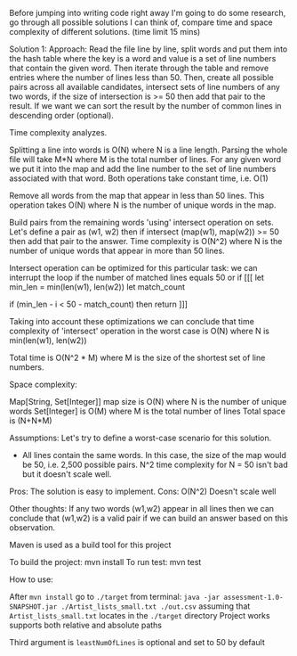 Before jumping into writing code right away I'm going to do some research, go through all possible solutions I can think of, compare time and space complexity of different solutions. (time limit 15 mins)

Solution 1:
Approach:
Read the file line by line, split words and put them into the hash table where the key is a word and value is a  set of line numbers that contain the given word.
Then iterate through the table and remove entries where the number of lines less than 50.
Then, create all possible pairs across all available candidates, intersect sets of line numbers of any two words,
if the size of intersection is >=  50  then add that pair to the result.
If we want we can sort the result by the number of common lines in descending order (optional).

Time complexity analyzes.

Splitting a line into words is O(N) where N  is a line length.
Parsing the whole file will take M*N where M  is the total number of lines.
For any given word we put it into the map and add the line number to the set of line numbers associated with that word. Both operations take constant time, i.e. O(1)

Remove all words from the map that appear in less than 50  lines. This operation takes O(N)  where N  is the number of unique words in the map.

Build pairs from the remaining words 'using' intersect operation on sets.
Let's define a pair as (w1, w2) then if intersect (map(w1), map(w2)) >=  50  then add that pair to the answer.  Time complexity is O(N^2) where  N is the number of unique words that appear in more than 50 lines.

Intersect  operation can be optimized for this particular task: we can interrupt the loop if the number of matched  lines equals 50  or if 
[[[
let min_len = min(len(w1), len(w2))
let match_count

if (min_len - i < 50  - match_count) then return
]]]

Taking into account these optimizations we can conclude that time complexity of 'intersect' operation in the worst  case  is  O(N)  where N is min(len(w1), len(w2))

Total time is O(N^2 * M) where M is the size of the shortest  set of line numbers.

Space complexity:  

Map[String, Set[Integer]] 
map size is O(N)  where N is the number of unique words
Set[Integer] is O(M) where M is the total number of lines
Total space is (N+N*M)

Assumptions:
Let's try to define a worst-case scenario for this solution.

* All lines contain the same words.
In this case, the size of the map would be 50, i.e.  2,500 possible pairs.
N^2  time complexity for N = 50 isn't bad but it doesn't scale well.



Pros:
The solution is easy to implement.
Cons:
O(N^2) Doesn't scale well

Other thoughts:
If any two words (w1,w2) appear in all lines then we can conclude that (w1,w2) is a valid pair
if we can build an answer based on this observation.



Maven is used as a build tool for this project

To build the project: mvn install
To run test: mvn test

How to use:

After `mvn install` go to `./target`
from terminal: `java -jar assessment-1.0-SNAPSHOT.jar ./Artist_lists_small.txt ./out.csv`
assuming that `Artist_lists_small.txt` locates in the `./target` directory
Project works supports both relative and absolute paths

Third argument is `leastNumOfLines` is optional and set to 50 by default